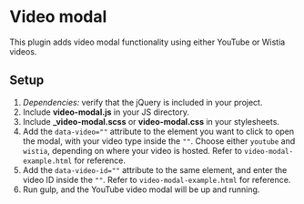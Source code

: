 # Video modal

This plugin adds video modal functionality using either YouTube or Wistia videos.

## Setup

1. _Dependencies:_ verify that the jQuery is included in your project.
2. Include **video-modal.js** in your JS directory.
3. Include **_video-modal.scss** or **video-modal.css** in your stylesheets.
4. Add the `data-video=""` attribute to the element you want to click to open the modal, with your video type inside the `""`. Choose either `youtube` and `wistia`, depending on where your video is hosted. Refer to `video-modal-example.html` for reference.
5. Add the `data-video-id=""` attribute to the same element, and enter the video ID inside the `""`. Refer to `video-modal-example.html` for reference.
6. Run gulp, and the YouTube video modal will be up and running.